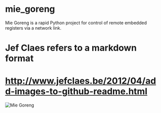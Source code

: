 # mie_goreng
Mie Goreng is a rapid Python project for control of remote embedded registers via a network link. 
# Jef Claes refers to a markdown format
# http://www.jefclaes.be/2012/04/add-images-to-github-readme.html
![Mie Goreng](gnarayan81.github.com/repository/img/feed_mie.png)

